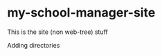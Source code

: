 my-school-manager-site
======================

This is the site (non web-tree) stuff

Adding directories
